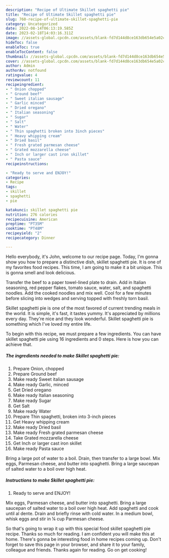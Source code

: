 ```yaml
---
description: "Recipe of Ultimate Skillet spaghetti pie"
title: "Recipe of Ultimate Skillet spaghetti pie"
slug: 760-recipe-of-ultimate-skillet-spaghetti-pie
category: Uncategorized
date: 2022-08-14T06:13:19.585Z
date: 2023-02-18T14:03:16.311Z
image: //assets-global.cpcdn.com/assets/blank-fd7d144d8ce163db654e5a02c40b08a2775adb7897d16e4062681dc7e1b2800f.png
hideToc: false
enableToc: true
enableTocContent: false
thumbnail: //assets-global.cpcdn.com/assets/blank-fd7d144d8ce163db654e5a02c40b08a2775adb7897d16e4062681dc7e1b2800f.png
cover: //assets-global.cpcdn.com/assets/blank-fd7d144d8ce163db654e5a02c40b08a2775adb7897d16e4062681dc7e1b2800f.png
author: Admin
authorAv: notfound
ratingvalue: 4
reviewcount: 11
recipeingredient:
- " Onion chopped"
- " Ground beef"
- " Sweet italian sausage"
- " Garlic minced"
- " Dried oregano"
- " Italian seasoning"
- " Sugar"
- " Salt"
- " Water"
- " Thin spaghetti broken into 3inch pieces"
- " Heavy whipping cream"
- " Dried basil"
- " Fresh grated parmesan cheese"
- " Grated mozzarella cheese"
- " Inch or larger cast iron skillet"
- " Pasta sauce"
recipeinstructions:

- "Ready to serve and ENJOY!"
categories:
- Recipe
tags:
- skillet
- spaghetti
- pie

katakunci: skillet spaghetti pie 
nutrition: 276 calories
recipecuisine: American
preptime: "PT35M"
cooktime: "PT48M"
recipeyield: "2"
recipecategory: Dinner

---
```



Hello everybody, it's John, welcome to our recipe page. Today, I'm gonna show you how to prepare a distinctive dish, skillet spaghetti pie. It is one of my favorites food recipes. This time, I am going to make it a bit unique. This is gonna smell and look delicious.

Transfer the beef to a paper towel-lined plate to drain. Add in Italian seasoning, red pepper flakes, tomato sauce, water, salt, and spaghetti noodles. Add the cooked noodles and mix well. Cool for a few minutes before slicing into wedges and serving topped with freshly torn basil.

Skillet spaghetti pie is one of the most favored of current trending meals in the world. It is simple, it's fast, it tastes yummy. It's appreciated by millions every day. They're nice and they look wonderful. Skillet spaghetti pie is something which I've loved my entire life.


To begin with this recipe, we must prepare a few ingredients. You can have skillet spaghetti pie using 16 ingredients and 0 steps. Here is how you can achieve that.

<!--inarticleads1-->

##### The ingredients needed to make Skillet spaghetti pie:

1. Prepare  Onion, chopped
1. Prepare  Ground beef
1. Make ready  Sweet italian sausage
1. Make ready  Garlic, minced
1. Get  Dried oregano
1. Make ready  Italian seasoning
1. Make ready  Sugar
1. Get  Salt
1. Make ready  Water
1. Prepare  Thin spaghetti, broken into 3-inch pieces
1. Get  Heavy whipping cream
1. Make ready  Dried basil
1. Make ready  Fresh grated parmesan cheese
1. Take  Grated mozzarella cheese
1. Get  Inch or larger cast iron skillet
1. Make ready  Pasta sauce


Bring a large pot of water to a boil. Drain, then transfer to a large bowl. Mix eggs, Parmesan cheese, and butter into spaghetti. Bring a large saucepan of salted water to a boil over high heat. 

<!--inarticleads2-->

##### Instructions to make Skillet spaghetti pie:


1. Ready to serve and ENJOY!

Mix eggs, Parmesan cheese, and butter into spaghetti. Bring a large saucepan of salted water to a boil over high heat. Add spaghetti and cook until al dente. Drain and briefly rinse with cold water. In a medium bowl, whisk eggs and stir in ¼ cup Parmesan cheese. 

So that's going to wrap it up with this special food skillet spaghetti pie recipe. Thanks so much for reading. I am confident you will make this at home. There's gonna be interesting food in home recipes coming up. Don't forget to save this page in your browser, and share it to your family, colleague and friends. Thanks again for reading. Go on get cooking!
